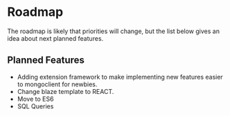 # Roadmap

The roadmap is likely that priorities will change, but the list below gives an idea about next planned features.

## Planned Features

- Adding extension framework to make implementing new features easier to mongoclient for newbies.
- Change blaze template to REACT.
- Move to ES6
- SQL Queries
